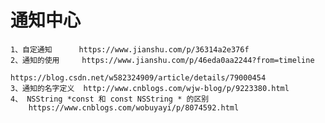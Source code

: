 # 通知中心
    1、自定通知      https://www.jianshu.com/p/36314a2e376f
    2、通知的使用     https://www.jianshu.com/p/46eda0aa2244?from=timeline
                    https://blog.csdn.net/w582324909/article/details/79000454
    3、通知的名字定义  http://www.cnblogs.com/wjw-blog/p/9223380.html
    4、 NSString *const 和 const NSString * 的区别 
        https://www.cnblogs.com/wobuyayi/p/8074592.html



